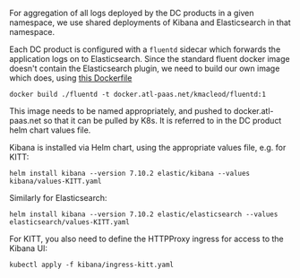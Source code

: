 For aggregation of all logs deployed by the DC products in a given namespace,
we use shared deployments of Kibana and Elasticsearch in that namespace.

Each DC product is configured with a `fluentd` sidecar which forwards the application logs
on to Elasticsearch. Since the standard fluent docker image doesn't contain the Elasticsearch
plugin, we need to build our own image which does, using [this Dockerfile](fluentd/Dockerfile)

    docker build ./fluentd -t docker.atl-paas.net/kmacleod/fluentd:1

This image needs to be named appropriately, and pushed to docker.atl-paas.net so that it can be pulled by K8s. It is
referred to in the DC product helm chart values file.

Kibana is installed via Helm chart, using the appropriate values file, e.g. for KITT:

    helm install kibana --version 7.10.2 elastic/kibana --values kibana/values-KITT.yaml

Similarly for Elasticsearch:

    helm install kibana --version 7.10.2 elastic/elasticsearch --values elasticsearch/values-KITT.yaml

For KITT, you also need to define the HTTPProxy ingress for access to the Kibana UI:
   
    kubectl apply -f kibana/ingress-kitt.yaml